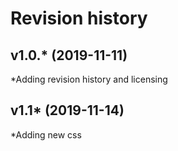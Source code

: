 Revision history
================

v1.0.* (2019-11-11)
-------------------
*Adding revision history and licensing

v1.1* (2019-11-14)
------------------
*Adding new css